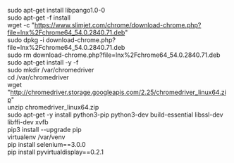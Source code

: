 sudo apt-get install libpango1.0-0  
sudo apt-get -f install  
wget -c "https://www.slimjet.com/chrome/download-chrome.php?file=lnx%2Fchrome64_54.0.2840.71.deb"  
sudo dpkg -i download-chrome.php?file=lnx%2Fchrome64_54.0.2840.71.deb  
sudo rm download-chrome.php?file=lnx%2Fchrome64_54.0.2840.71.deb  
sudo apt-get install -y -f  
sudo mkdir /var/chromedriver  
cd /var/chromedriver  
wget "http://chromedriver.storage.googleapis.com/2.25/chromedriver_linux64.zip"  
unzip chromedriver_linux64.zip  
sudo apt-get -y install python3-pip python3-dev build-essential libssl-dev libffi-dev xvfb  
pip3 install --upgrade pip  
virtualenv /var/venv  
pip install selenium==3.0.0  
pip install pyvirtualdisplay==0.2.1 

